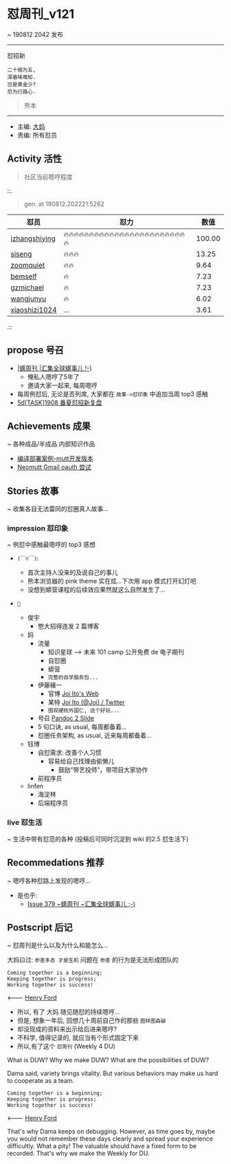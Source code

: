 # 怼周刊_v121
~ 190812 2042 发布

-----------------------------------------

怼招新
    
    二十缩为五,
    深巷味难知.
    岂是黄金少?
    恐为行路心.

> 熊本

-----------------------------------------

- 主编: [大妈](http://du.zoomquiet.io/2014-02/ac0-zq/)
- 责编: 所有怼员

## Activity 活性
> 社区当前嗯哼程度


::.

> gen. at 190812.202221.5262 

 怼员 | 怼力 | 数值 
---- | ---- | ----
[izhangshiying](https://du.101.camp/PoDU/v0/izhangshiying/) | 🔥🔥🔥🔥🔥🔥🔥🔥🔥🔥🔥🔥🔥🔥🔥🔥🔥🔥🔥🔥🔥🔥🔥🔥🔥 | 100.00
[siseng](https://du.101.camp/PoDU/v0/siseng/) | 🔥🔥🔥 | 13.25
[zoomquiet](https://du.101.camp/PoDU/v0/zoomquiet/) | 🔥🔥 | 9.64
[bemself](https://du.101.camp/PoDU/v0/bemself/) | 🔥 | 7.23
[gzmichael](https://du.101.camp/PoDU/v0/gzmichael/) | 🔥 | 7.23
[wangjunyu](https://du.101.camp/PoDU/v0/wangjunyu/) | 🔥 | 6.02
[xiaoshizi1024](https://du.101.camp/PoDU/v0/xiaoshizi1024/) | ... | 3.61

.::


## propose 号召

- [|蠎周刊 |汇集全球蠎事儿 !-)](http://weekly.pychina.org/archives.html)
    + 俺私人嗯哼了5年了
    + 邀请大家一起来, 每周嗯哼
- 每周例怼后, 无论是否列席, 大家都在 `故事->怼印象` 中追加当周 top3 感触
- [5d[TASK]1908 番夏怼招新复盘](https://github.com/DebugUself/du4proto/issues/756)


## Achievements 成果 
~ 各种成品/半成品 内部知识作品
* [编译部署案例-mutt开发版本](https://tech.junyu.io/bian-yi-bu-shu-an-li-muttkai-fa-ban-ben.html)
* [Neomutt Gmail oauth 尝试](https://tech.junyu.io/neomutt-gmail-oauth-chang-shi.html)

      
## Stories 故事 
~ 收集各自无法雷同的怼圈真人故事...


### impression 怼印象 
~ 例怼中感触最嗯哼的 top3 感想

- `(￣▽￣)`:
    + 首次主持人没来的及说自己的事儿
    + 熊本浏览器的 pink theme 实在炫...下次用 app 模式打开幻灯吧
    + 没想到蟒营课程的后续效应果然就这么自然发生了...

- `🐻`
    + 俊宇
        * 憋大招得连发 2 篇博客
    + 妈
        * 流量
            * 知识星球 --> 未来 101 camp 公开免费 de 电子期刊
            * 自怼圈
            * 蟒营
            * `完整的自学服务包...`
        * 伊藤穰一 
            * 官博 [Joi Ito's Web](https://joi.ito.com/) 
            * 某特 [Joi Ito (@Joi) / Twitter](https://twitter.com/joi)
            * `围观硬核外国仁, 这个好玩...`
        * 号召 [Pandoc 2 Slide](https://slides.101.camp/#/title-slide)
        * 5 句口诀, as usual, 每周都备着...
        * 怼圈任务架构, as usual, 近来每周都备着...
    + 钰博
        * 自怼需求: 改善个人习惯
            * 容易给自己找理由偷懒儿
               * 鼓励“带艺投师”，带项目大家协作
        * 前程序员
    + linfen
        * 海淀林
        * 后端程序员


### live 怼生活
~ 生活中带有怼范的各种 (投稿后可同时沉淀到 wiki 的2.5 怼生活下)


## Recommedations 推荐 
~ 嗯哼各种怼路上发现的嗯哼...

- 是也乎:
    + [Issue 379 ~蠎周刊 ~汇集全球蠎事儿 ;-)](http://weekly.pychina.org/issue/issue-379.html)


## Postscript 后记 
~ 怼周刊是什么以及为什么和能怎么...

大妈曰过: `参差多态 才是生机`
问题在 `参差` 的行为是无法形成团队的

    Coming together is a beginning; 
    Keeping together is progress; 
    Working together is success!

<--- [Henry Ford](https://www.brainyquote.com/quotes/quotes/h/henryford121997.html)

- 所以, 有了 大妈 随见随怼的持续嗯哼...
- 但是, 想象一年后, 回想几十周前自己作的那些 `图样图森破` 
- 却没现成的资料来出示给后进来嗯哼?
- 不科学, 值得记录的, 就应当有个形式固定下来
- 所以,有了这个 `怼周刊` (Weekly 4 DU)

What is DUW?
Why we make DUW?
What are the possibilities of DUW?

Dama said, variety brings vitality.
But various behaviors may make us hard to cooperate as a team.

    Coming together is a beginning; 
    Keeping together is progress; 
    Working together is success!

<--- [Henry Ford](https://www.brainyquote.com/quotes/quotes/h/henryford121997.html)

That's why Dama keeps on debugging.
However, as time goes by, maybe you would not remember these days clearly and spread your experience difficultly.
What a pity!
The valuable should have a fixed form to be recorded.
That's why we make the Weekly for DU.


